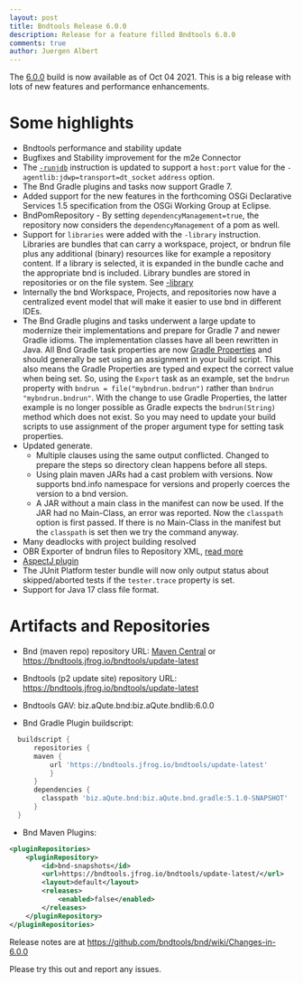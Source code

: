 ```yaml
---
layout: post
title: Bndtools Release 6.0.0
description: Release for a feature filled Bndtools 6.0.0
comments: true
author: Juergen Albert
---
```


The [6.0.0](https://github.com/bndtools/bnd/wiki/Changes-in-6.0.0) build is now available as of Oct 04 2021. This is a big release with lots of new features and performance enhancements. 

# Some highlights

* Bndtools performance and stability update
* Bugfixes and Stability improvement for the m2e Connector
* The [`-runjdb`](https://bnd.bndtools.org/instructions/runjdb.html) instruction is updated to support a `host:port` value for the `-agentlib:jdwp=transport=dt_socket` `address` option.
* The Bnd Gradle plugins and tasks now support Gradle 7.
* Added support for the new features in the forthcoming OSGi Declarative Services 1.5 specification from the OSGi Working Group at Eclipse.
* BndPomRepository - By setting `dependencyManagement=true`, the repository now considers the `dependencyManagement` of a pom as well.
* Support for  `libraries` were added with the `-library` instruction. Libraries are bundles that can carry a workspace, project, or bndrun file plus any additional (binary) resources like for example a repository content. If a library is selected, it is expanded in the bundle cache and the appropriate bnd is included. Library bundles are stored in repositories or on the file system. See [-library](https://bnd.bndtools.org/instructions/library.html)
* Internally the bnd Workspace, Projects, and repositories now have a centralized event model that will make it easier to use bnd in different IDEs.
* The Bnd Gradle plugins and tasks underwent a large update to modernize their implementations and prepare for Gradle 7 and newer Gradle idioms. The implementation classes have all been rewritten in Java. All Bnd Gradle task properties are now [Gradle Properties](https://docs.gradle.org/current/userguide/lazy_configuration.html#lazy_properties) and should generally be set using an assignment in your build script. This also means the Gradle Properties are typed and expect the correct value when being set. So, using the `Export` task as an example, set the `bndrun` property with `bndrun = file("mybndrun.bndrun")` rather than `bndrun "mybndrun.bndrun"`. With the change to use Gradle Properties, the latter example is no longer possible as Gradle expects the `bndrun(String)` method which does not exist. So you may need to update your build scripts to use assignment of the proper argument type for setting task properties.
* Updated generate. 
  * Multiple clauses using the same output conflicted.
    Changed to prepare the steps so directory clean happens
    before all steps.
  * Using plain maven JARs had a cast problem with versions.
    Now supports bnd.info namespace for versions and
    properly coerces the version to a bnd version.
  * A JAR without a main class in the manifest can now be used.
    If the JAR had no Main-Class, an error was reported. Now
    the `classpath` option is first passed. If there is no
    Main-Class in the manifest but the `classpath` is set
    then we try the command anyway.
* Many deadlocks with project building resolved
* OBR Exporter of bndrun files to Repository XML, [read more](https://bnd.bndtools.org/plugins/obrexporter.html)
* [AspectJ plugin](https://bnd.bndtools.org/plugins/aspectj.html)
* The JUnit Platform tester bundle will now only output status about skipped/aborted tests if the `tester.trace` property is set.
* Support for Java 17 class file format.

# Artifacts and Repositories

- Bnd (maven repo) repository URL:
  [Maven Central](https://repo1.maven.org/maven2) or https://bndtools.jfrog.io/bndtools/update-latest
  
- Bndtools (p2 update site) repository URL:
  https://bndtools.jfrog.io/bndtools/update-latest
  
- Bndtools GAV:
  biz.aQute.bnd:biz.aQute.bndlib:6.0.0
  
- Bnd Gradle Plugin buildscript:

``` groovy
  buildscript {
      repositories {
      maven {
          url 'https://bndtools.jfrog.io/bndtools/update-latest'
          }
      }
      dependencies {
      	classpath 'biz.aQute.bnd:biz.aQute.bnd.gradle:5.1.0-SNAPSHOT'
      }
  }
```

- Bnd Maven Plugins:
```xml
<pluginRepositories>
	<pluginRepository>
        <id>bnd-snapshots</id>
        <url>https://bndtools.jfrog.io/bndtools/update-latest/</url>
        <layout>default</layout>
        <releases>
        	<enabled>false</enabled>
		</releases>
	</pluginRepository>
</pluginRepositories>
```


Release notes are at https://github.com/bndtools/bnd/wiki/Changes-in-6.0.0

Please try this out and report any issues.
